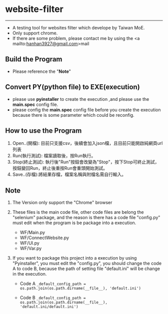 # website-filter 
---
- A testing tool for websites filter which develope by Taiwan MoE.
- Only support chrome.
- If there are some problem, please contact me by using the <a mailto:hanhan3927@gmail.com>mail</a>

## Build the Program
- Please reference the "<b>Note</b>"

## Convert PY(python file) to EXE(execution)
- please use <b>pyinstaller</b> to create the execution ,and please use the <b>main.spec</b> config file.
- please config the <b>main.spec</b> config file before you create the execution because there is some parameter which could be reconfig.

## How to use the Program
1. Open..(開檔): 目前只支援csv，後續會加入json檔，且目前只能開啟純網頁url列表
2. Run(執行測試): 檔案讀取後，按Run執行。
3. Stop(終止測試): 執行後"Run"按鈕會改變為"Stop"，按下Stop可終止測試，按鈕變回Run，終止後重按Run會重頭開始測試。
4. Save..(存檔):將結果存檔，檔案名稱與附檔名需自行輸入。

## Note

1. The Version only support the "Chrome" browser
2. These files is the main code file, other code files are belong the "selenium" package, and the reason is there has a code file "config.py" must edit when the program is be package into a execution.
	- WF/Main.py
	- WF/ConnectWebsite.py
	- WF/UI.py
	- WF/Var.py

3. If you want to package this project into a execution by using "Pyinstaller", you must edit the "config.py", you should change the code A to code B, because the path of setting file "default.ini" will be change in the execution.

	- Code A 
	``_default_config_path = os.path.join(os.path.dirname(__file__), 'default.ini')``

	- Code B 
	``_default_config_path = os.path.join(os.path.dirname(__file__), 'default.ini/default.ini')``